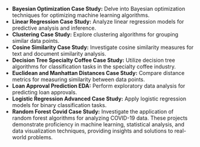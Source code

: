 
- **Bayesian Optimization Case Study:** Delve into Bayesian optimization techniques for optimizing machine learning algorithms.
- **Linear Regression Case Study:** Analyze linear regression models for predictive analysis and inference.
- **Clustering Case Study:** Explore clustering algorithms for grouping similar data points.
- **Cosine Similarity Case Study:** Investigate cosine similarity measures for text and document similarity analysis.
- **Decision Tree Specialty Coffee Case Study:** Utilize decision tree algorithms for classification tasks in the specialty coffee industry.
- **Euclidean and Manhattan Distances Case Study:** Compare distance metrics for measuring similarity between data points.
- **Loan Approval Prediction EDA:** Perform exploratory data analysis for predicting loan approvals.
- **Logistic Regression Advanced Case Study:** Apply logistic regression models for binary classification tasks.
- **Random Forest Covid Case Study:** Investigate the application of random forest algorithms for analyzing COVID-19 data.
These projects demonstrate proficiency in machine learning, statistical analysis, and data visualization techniques, providing insights and solutions to real-world problems.
